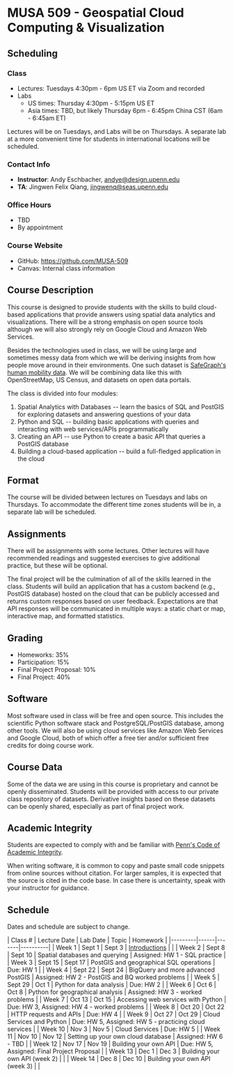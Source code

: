 # MUSA 509 - Geospatial Cloud Computing & Visualization

## Scheduling

### Class

* Lectures: Tuesdays 4:30pm - 6pm US ET via Zoom and recorded
* Labs
  * US times: Thursday 4:30pm - 5:15pm US ET
  * Asia times: TBD, but likely Thursday 6pm - 6:45pm China CST (6am - 6:45am ET)

Lectures will be on Tuesdays, and Labs will be on Thursdays. A separate lab at a more convenient time for students in international locations will be scheduled.

### Contact Info

* **Instructor**: Andy Eschbacher, andye@design.upenn.edu
* **TA**: Jingwen Felix Qiang, jingwenq@seas.upenn.edu

### Office Hours

* TBD
* By appointment

### Course Website

* GitHub: https://github.com/MUSA-509
* Canvas: Internal class information

## Course Description

This course is designed to provide students with the skills to build cloud-based applications that provide answers using spatial data analytics and visualizations. There will be a strong emphasis on open source tools although we will also strongly rely on Google Cloud and Amazon Web Services.

Besides the technologies used in class, we will be using large and sometimes messy data from which we will be deriving insights from how people move around in their environments. One such dataset is [SafeGraph's human mobility data](https://docs.safegraph.com/docs). We will be combining data like this with OpenStreetMap, US Census, and datasets on open data portals.

The class is divided into four modules:

1. Spatial Analytics with Databases -- learn the basics of SQL and PostGIS for exploring datasets and answering questions of your data
2. Python and SQL -- building basic applications with queries and interacting with web services/APIs programmatically
3. Creating an API -- use Python to create a basic API that queries a PostGIS database
4. Building a cloud-based application -- build a full-fledged application in the cloud

## Format

The course will be divided between lectures on Tuesdays and labs on Thursdays. To accommodate the different time zones students will be in, a separate lab will be scheduled.

## Assignments

There will be assignments with some lectures. Other lectures will have recommended readings and suggested exercises to give additional practice, but these will be optional.

The final project will be the culmination of all of the skills learned in the class. Students will build an application that has a custom backend (e.g., PostGIS database) hosted on the cloud that can be publicly accessed and returns custom responses based on user feedback. Expectations are that API responses will be communicated in multiple ways: a static chart or map, interactive map, and formatted statistics.

## Grading

* Homeworks: 35%
* Participation: 15%
* Final Project Proposal: 10%
* Final Project: 40%

## Software

Most software used in class will be free and open source. This includes the scientific Python software stack and PostgreSQL/PostGIS database, among other tools. We will also be using cloud services like Amazon Web Services and Google Cloud, both of which offer a free tier and/or sufficient free credits for doing course work.

## Course Data

Some of the data we are using in this course is proprietary and cannot be openly disseminated. Students will be provided with access to our private class repository of datasets. Derivative insights based on these datasets can be openly shared, especially as part of final project work.

## Academic Integrity

Students are expected to comply with and be familiar with [Penn's Code of Academic Integrity](https://catalog.upenn.edu/pennbook/code-of-academic-integrity).

When writing software, it is common to copy and paste small code snippets from online sources without citation. For larger samples, it is expected that the source is cited in the code base. In case there is uncertainty, speak with your instructor for guidance.

## Schedule

Dates and schedule are subject to change.

| Class # | Lecture Date | Lab Date | Topic | Homework |
|---------|------|-------|----------|
| Week 1 | Sept 1 | Sept 3 | [Introductions](https://github.com/MUSA-509/week-1-introductions) | |
| Week 2 | Sept 8 |  Sept 10 | Spatial databases and querying | Assigned: HW 1 - SQL practice |
| Week 3 | Sept 15 | Sept 17 | PostGIS and geographical SQL operations | Due: HW 1 |
| Week 4 | Sept 22 | Sept 24 | BigQuery and more advanced PostGIS | Assigned: HW 2 - PostGIS and BQ worked problems |
| Week 5 | Sept 29 | Oct 1 | Python for data analysis | Due: HW 2 |
| Week 6 | Oct 6 | Oct 8 | Python for geographical analysis | Assigned: HW 3 - worked problems |
| Week 7 | Oct 13 | Oct 15 | Accessing web services with Python | Due: HW 3, Assigned: HW 4 - worked problems |
| Week 8 | Oct 20 | Oct 22 | HTTP requests and APIs | Due: HW 4 |
| Week 9 | Oct 27 | Oct 29 | Cloud Services and Python | Due: HW 5, Assigned: HW 5 - practicing cloud services |
| Week 10 | Nov 3 | Nov 5 | Cloud Services | Due: HW 5 |
| Week 11 | Nov 10 | Nov 12 | Setting up your own cloud database | Assigned: HW 6 - TBD |
| Week 12 | Nov 17 | Nov 19 | Building your own API | Due: HW 5, Assigned: Final Project Proposal |
| Week 13 | Dec 1 | Dec 3 | Building your own API (week 2) |  |
| Week 14 | Dec 8 | Dec 10 | Building your own API (week 3) |  |
